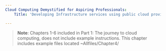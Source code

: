 ```yaml
---
Cloud Computing Demystified for Aspiring Professionals:
    Title: 'Developing Infrastructure services using public cloud providers (IaaS)'

---
```


>**Note**: Chapters 1-6 included in Part 1: The journey to cloud computing, does not include example instructions. This chapter includes example files located ~Allfiles/Chapter4/
